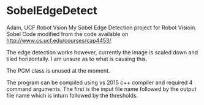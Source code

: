 # SobelEdgeDetect
Adam, UCF Robot Vsion
My Sobel Edge Detection project for Robot Visioin. Sobel Code modified from the code available on http://www.cs.ucf.edu/courses/cap4453/

The edge detection works however, currently the image is scaled down and tiled horizontally. I am unsure as to what is causing this. 

The PGM class is unused at the moment.

The program can be compiled using vs 2015 c++ compiler and required 4 command arguments. The first is the input file name followed by the 
output file name which is inturn followed by the thresholds.
